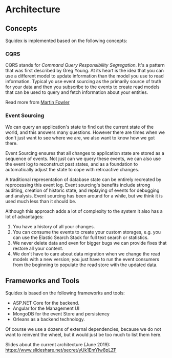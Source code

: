 # Architecture

## Concepts

Squidex is implemented based on the following concepts:

### CQRS

CQRS stands for *Command Query Responsibility Segregation*. It's a pattern that was first described by Greg Young. At its heart is the idea that you can use a different model to update information than the model you use to read information. Typical yo use event sourcing as the primarily source of truth for your data and then you subscribe to the events to create read models that can be used to query and fetch information about your entities.

Read more from [Martin Fowler](https://martinfowler.com/bliki/CQRS.html)

### Event Sourcing

We can query an application's state to find out the current state of the world, and this answers many questions. However there are times when we don't just want to see where we are, we also want to know how we got there.

Event Sourcing ensures that all changes to application state are stored as a sequence of events. Not just can we query these events, we can also use the event log to reconstruct past states, and as a foundation to automatically adjust the state to cope with retroactive changes.

A traditional representation of database state can be entirely recreated by reprocessing this event log. Event sourcing's benefits include strong auditing, creation of historic state, and replaying of events for debugging and analysis. Event sourcing has been around for a while, but we think it is used much less than it should be.

Although this approach adds a lot of complexity to the system it also has a lot of advantages:

1. You have a history of all your changes.
2. You can consume the events to create your custom storages, e.g. you can use the Elastic Search Stack for full text search or statistics.
3. We never delete data and even for bigger bugs we can provide fixes that restore all your content.
4. We don't have to care about data migration when we change the read models with a new version; you just have to run the event consumers from the beginning to populate the read store with the updated data.

## Frameworks and Tools

Squidex is based on the following frameworks and tools:

* ASP.NET Core for the backend.
* Angular for the Management UI
* MongoDB for the event Store and persistency
* Orleans as a backend technology.

Of course we use a dozens of external dependencies, because we do not want to reinvent the wheel, but it would just be too much to list them here.

Slides about the current architecture (June 2019): https://www.slideshare.net/secret/yUk1EmYlw8pLZF



